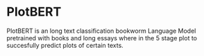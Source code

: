 # PlotBERT

PlotBERT is an long text classification bookworm Language Model pretrained with books and long essays where in the 5 stage plot to succesfully predict plots of certain texts.
